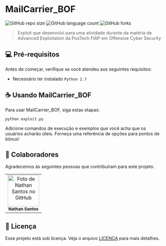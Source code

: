 # MailCarrier_BOF

![GitHub repo size](https://img.shields.io/github/repo-size/cybersecnate/MailCarrier_BOF?style=for-the-badge)
![GitHub language count](https://img.shields.io/github/languages/count/cybersecnate/MailCarrier_BOF?style=for-the-badge)
![GitHub forks](https://img.shields.io/github/forks/cybersecnate/MailCarrier_BOF?style=for-the-badge)

> Exploit que desenvolvi para uma atividade durante da matéria de Advanced Exploitation da PosTech FIAP em Offensive Cyber Security

## 💻 Pré-requisitos

Antes de começar, verifique se você atendeu aos seguintes requisitos:

- Necessário ter instalado `Python 2.7`

## ☕ Usando MailCarrier_BOF

Para usar MailCarrier_BOF, siga estas etapas:

```
python exploit.py
```

Adicione comandos de execução e exemplos que você acha que os usuários acharão úteis. Forneça uma referência de opções para pontos de bônus!

## 🤝 Colaboradores

Agradecemos às seguintes pessoas que contribuíram para este projeto:

<table>
  <tr>
    <td align="center">
      <a href="https://github.com/cybersecnate" title="Nathan Santos">
        <img src="https://avatars.githubusercontent.com/u/46655548" width="100px;" alt="Foto de Nathan Santos no GitHub"/><br>
        <sub>
          <b>Nathan Santos</b>
        </sub>
      </a>
    </td>
  </tr>
</table>

## 📝 Licença

Esse projeto está sob licença. Veja o arquivo [LICENÇA](LICENSE.md) para mais detalhes.
